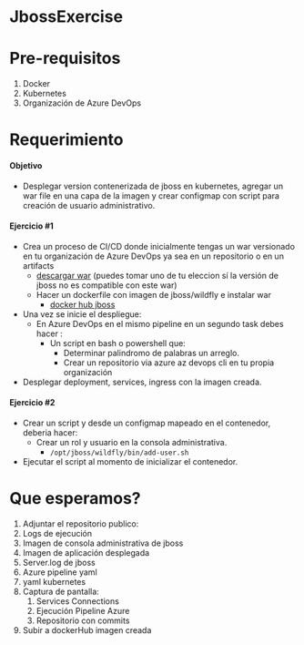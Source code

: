 # JbossExercise

# Pre-requisitos
1. Docker
2. Kubernetes
3. Organización de Azure DevOps

# Requerimiento

#### Objetivo

* Desplegar version contenerizada de jboss en kubernetes, agregar un war file en una capa de la imagen y crear configmap con script para creación de usuario administrativo.

#### Ejercicio #1

* Crea un proceso de CI/CD donde inicialmente tengas un war versionado en tu organización de Azure DevOps ya sea en un repositorio o en un artifacts
  * [descargar war](https://github.com/ComputerTrainer0/EAR/blob/main/testing.war) (puedes tomar uno de tu eleccion sí la versión de jboss no es compatible con este war)
  * Hacer un dockerfile con imagen de jboss/wildfly e instalar war
    * [docker hub jboss](https://hub.docker.com/r/jboss/wildfly/tags)
* Una vez se inicie el despliegue:
  * En Azure DevOps en el mismo pipeline en un segundo task debes hacer :
    * Un script en bash o powershell que:
      * Determinar palindromo de palabras un arreglo.
      * Crear un repositorio via azure az devops cli en tu propia organización
* Desplegar deployment, services, ingress con la imagen creada.

#### Ejercicio #2
* Crear un script y desde un configmap mapeado en el contenedor, deberia hacer:
  * Crear un rol y usuario en la consola administrativa.
    * ``` /opt/jboss/wildfly/bin/add-user.sh ```
* Ejecutar el script al momento de inicializar el contenedor.


# Que esperamos?

1. Adjuntar el repositorio publico:
  1. Logs de ejecución
  2. Imagen de consola administrativa de jboss
  3. Imagen de aplicación desplegada
  4. Server.log de jboss
  5. Azure pipeline yaml
  6. yaml kubernetes
  7. Captura de pantalla:
     1. Services Connections
     2. Ejecución Pipeline Azure
     3. Repositorio con commits
2. Subir a dockerHub imagen creada
